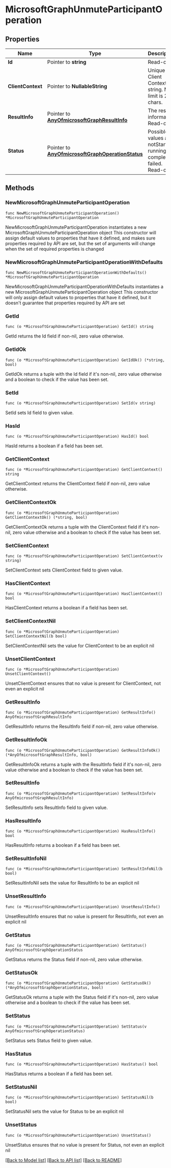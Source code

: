 # MicrosoftGraphUnmuteParticipantOperation

## Properties

Name | Type | Description | Notes
------------ | ------------- | ------------- | -------------
**Id** | Pointer to **string** | Read-only. | [optional] 
**ClientContext** | Pointer to **NullableString** | Unique Client Context string. Max limit is 256 chars. | [optional] 
**ResultInfo** | Pointer to [**AnyOfmicrosoftGraphResultInfo**](anyOf&lt;microsoft.graph.resultInfo&gt;.md) | The result information. Read-only. | [optional] 
**Status** | Pointer to [**AnyOfmicrosoftGraphOperationStatus**](anyOf&lt;microsoft.graph.operationStatus&gt;.md) | Possible values are: notStarted, running, completed, failed. Read-only. | [optional] 

## Methods

### NewMicrosoftGraphUnmuteParticipantOperation

`func NewMicrosoftGraphUnmuteParticipantOperation() *MicrosoftGraphUnmuteParticipantOperation`

NewMicrosoftGraphUnmuteParticipantOperation instantiates a new MicrosoftGraphUnmuteParticipantOperation object
This constructor will assign default values to properties that have it defined,
and makes sure properties required by API are set, but the set of arguments
will change when the set of required properties is changed

### NewMicrosoftGraphUnmuteParticipantOperationWithDefaults

`func NewMicrosoftGraphUnmuteParticipantOperationWithDefaults() *MicrosoftGraphUnmuteParticipantOperation`

NewMicrosoftGraphUnmuteParticipantOperationWithDefaults instantiates a new MicrosoftGraphUnmuteParticipantOperation object
This constructor will only assign default values to properties that have it defined,
but it doesn't guarantee that properties required by API are set

### GetId

`func (o *MicrosoftGraphUnmuteParticipantOperation) GetId() string`

GetId returns the Id field if non-nil, zero value otherwise.

### GetIdOk

`func (o *MicrosoftGraphUnmuteParticipantOperation) GetIdOk() (*string, bool)`

GetIdOk returns a tuple with the Id field if it's non-nil, zero value otherwise
and a boolean to check if the value has been set.

### SetId

`func (o *MicrosoftGraphUnmuteParticipantOperation) SetId(v string)`

SetId sets Id field to given value.

### HasId

`func (o *MicrosoftGraphUnmuteParticipantOperation) HasId() bool`

HasId returns a boolean if a field has been set.

### GetClientContext

`func (o *MicrosoftGraphUnmuteParticipantOperation) GetClientContext() string`

GetClientContext returns the ClientContext field if non-nil, zero value otherwise.

### GetClientContextOk

`func (o *MicrosoftGraphUnmuteParticipantOperation) GetClientContextOk() (*string, bool)`

GetClientContextOk returns a tuple with the ClientContext field if it's non-nil, zero value otherwise
and a boolean to check if the value has been set.

### SetClientContext

`func (o *MicrosoftGraphUnmuteParticipantOperation) SetClientContext(v string)`

SetClientContext sets ClientContext field to given value.

### HasClientContext

`func (o *MicrosoftGraphUnmuteParticipantOperation) HasClientContext() bool`

HasClientContext returns a boolean if a field has been set.

### SetClientContextNil

`func (o *MicrosoftGraphUnmuteParticipantOperation) SetClientContextNil(b bool)`

 SetClientContextNil sets the value for ClientContext to be an explicit nil

### UnsetClientContext
`func (o *MicrosoftGraphUnmuteParticipantOperation) UnsetClientContext()`

UnsetClientContext ensures that no value is present for ClientContext, not even an explicit nil
### GetResultInfo

`func (o *MicrosoftGraphUnmuteParticipantOperation) GetResultInfo() AnyOfmicrosoftGraphResultInfo`

GetResultInfo returns the ResultInfo field if non-nil, zero value otherwise.

### GetResultInfoOk

`func (o *MicrosoftGraphUnmuteParticipantOperation) GetResultInfoOk() (*AnyOfmicrosoftGraphResultInfo, bool)`

GetResultInfoOk returns a tuple with the ResultInfo field if it's non-nil, zero value otherwise
and a boolean to check if the value has been set.

### SetResultInfo

`func (o *MicrosoftGraphUnmuteParticipantOperation) SetResultInfo(v AnyOfmicrosoftGraphResultInfo)`

SetResultInfo sets ResultInfo field to given value.

### HasResultInfo

`func (o *MicrosoftGraphUnmuteParticipantOperation) HasResultInfo() bool`

HasResultInfo returns a boolean if a field has been set.

### SetResultInfoNil

`func (o *MicrosoftGraphUnmuteParticipantOperation) SetResultInfoNil(b bool)`

 SetResultInfoNil sets the value for ResultInfo to be an explicit nil

### UnsetResultInfo
`func (o *MicrosoftGraphUnmuteParticipantOperation) UnsetResultInfo()`

UnsetResultInfo ensures that no value is present for ResultInfo, not even an explicit nil
### GetStatus

`func (o *MicrosoftGraphUnmuteParticipantOperation) GetStatus() AnyOfmicrosoftGraphOperationStatus`

GetStatus returns the Status field if non-nil, zero value otherwise.

### GetStatusOk

`func (o *MicrosoftGraphUnmuteParticipantOperation) GetStatusOk() (*AnyOfmicrosoftGraphOperationStatus, bool)`

GetStatusOk returns a tuple with the Status field if it's non-nil, zero value otherwise
and a boolean to check if the value has been set.

### SetStatus

`func (o *MicrosoftGraphUnmuteParticipantOperation) SetStatus(v AnyOfmicrosoftGraphOperationStatus)`

SetStatus sets Status field to given value.

### HasStatus

`func (o *MicrosoftGraphUnmuteParticipantOperation) HasStatus() bool`

HasStatus returns a boolean if a field has been set.

### SetStatusNil

`func (o *MicrosoftGraphUnmuteParticipantOperation) SetStatusNil(b bool)`

 SetStatusNil sets the value for Status to be an explicit nil

### UnsetStatus
`func (o *MicrosoftGraphUnmuteParticipantOperation) UnsetStatus()`

UnsetStatus ensures that no value is present for Status, not even an explicit nil

[[Back to Model list]](../README.md#documentation-for-models) [[Back to API list]](../README.md#documentation-for-api-endpoints) [[Back to README]](../README.md)


